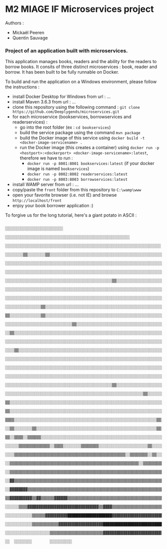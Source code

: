 # M2 MIAGE IF Microservices project

Authors :
- Mickaël Peeren
- Quentin Sauvage
    

### Project of an application built with microservices.

This application manages books, readers and the ability for the readers to borrow books.
It consits of three distinct microservices : book, reader and borrow. It has been built to be fully runnable on Docker.


To build and run the application on a Windows environment, please follow the instructions :
- install Docker Desktop for Windows from url : ...
- install Maven 3.6.3 from url : ...
- clone this repository using the following command : `git clone https://github.com/Deeplygends/microservices.git`
- for each microservice (bookservices, borrowservices and readerservices) : 
    - go into the root folder (ex : `cd bookservices`)
    - build the service package using the command `mvn package`
    - build the Docker image of this service using `docker build -t <docker-image-servicename> .`
    - run the Docker image (this creates a container) using `docker run -p <hostport>:<dockerport> <docker-image-servicename>:latest`, therefore we have to run :
        - `docker run -p 8001:8001 bookservices:latest` (if your docker image is named `bookservices`)
        - `docker run -p 8002:8002 readerservices:latest`
        - `docker run -p 8003:8003 borrowservices:latest`
- install WAMP server from url : ...
- copy/paste the `front` folder from this repository to `C:\wamp\www`
- open your favorite browser (i.e. not IE) and browse `http://localhost/front`
- enjoy your book borrower application :)

To forgive us for the long tutorial, here's a giant potato in ASCII :

                                                                                                                                                                              
                                                                                                                                                                              
                                                                                                                                                                              
                                                                ░░░░░░░░░░░░░░░░░░░░░░░░░░                                                                                    
                                                    ░░░░░░░░░░░░░░░░░░░░░░░░░░░░░░░░░░░░░░░░░░░░░░░░░░░░░░░░                                                                  
                                                ░░░░░░░░░░░░░░░░░░░░░░░░░░░░░░░░░░░░░░░░░░░░░░░░░░░░░░░░░░░░░░░░░░░░░░                                                        
                                          ░░░░░░░░▒▒░░░░░░░░▒▒░░░░░░░░░░░░░░░░░░░░░░░░░░░░░░░░░░░░░░░░░░░░░░░░░░░░░░░░░░░░░░                                                  
                                        ░░░░░░░░░░░░░░░░░░░░░░░░░░░░░░░░░░░░░░░░░░░░░░░░░░░░░░░░░░░░░░░░░░░░░░░░░░░░░░░░░░░░░░░░                                              
                                    ░░░░░░░░░░░░░░░░░░░░░░░░░░░░░░░░░░░░░░░░░░░░░░░░░░░░░░░░░░░░░░░░░░░░░░░░░░░░░░▒▒░░░░░░░░░░░░░░░░                                          
                                  ░░░░░░░░░░░░░░░░░░░░░░░░░░░░░░░░░░░░░░░░░░░░░░░░▒▒░░░░░░░░░░░░░░░░░░░░░░░░░░░░░░░░░░░░░░░░░░░░░░░░░░░░                                      
                                ░░░░░░░░░░░░░░░░░░░░░░░░░░░░░░░░░░░░░░░░░░░░░░░░░░░░░░░░░░░░░░░░░░░░░░░░░░░░░░░░░░░░░░░░░░░░░░░░░░▒▒░░░░░░                                    
                              ░░░░░░░░░░░░░░░░░░░░░░░░░░░░░░░░░░░░░░░░░░░░░░░░░░░░░░░░░░░░░░░░░░░░░░░░░░░░░░░░░░░░░░░░░░░░░░░░░░░░▒▒▒▒▒▒▒▒░░                                  
                            ░░░░░░░░░░░░░░░░▒▒░░░░░░░░░░░░░░░░░░░░░░░░░░░░░░░░░░░░░░░░░░░░░░░░░░░░░░░░░░░░░░░░░░░░░░░░░░░░░░░░░░░░░░▒▒▒▒▒▒▒▒░░                                
                            ▒▒░░░░░░░░░░░░░░▒▒░░░░░░░░░░░░░░░░░░░░░░░░░░░░░░░░░░░░░░░░░░░░░░░░░░░░░░░░░░░░░░░░░░░░░░░░░░░░░░░░░░░░░░░░▒▒▒▒▒▒▒▒░░                              
                            ░░░░░░░░░░░░░░░░░░░░░░░░░░░░░░▒▒░░░░░░░░░░░░░░░░░░░░░░░░░░░░░░░░░░░░░░░░░░░░░░░░░░░░░░░░░░░░░░░░░░░░░░░░░░░░░░░░░░▒▒░░                            
                          ░░▒▒░░░░░░░░░░░░░░░░░░░░░░░░░░░░░░░░░░░░░░░░░░░░░░░░░░░░░░░░░░░░░░░░░░░░░░░░░░░░░░░░░░░░░░░░░░░░░░░░░░░░░░░░░░░░░░░░▒▒▒▒                            
                          ░░░░░░░░░░░░░░░░░░░░░░░░░░░░░░░░░░░░░░░░░░░░░░░░░░░░░░░░░░░░░░░░░░░░░░░░░░░░░░░░░░░░░░░░░░░░░░░░░░░░░░░░░░░░░░░░░░░░▒▒░░▒▒                          
                          ░░░░▒▒░░░░░░░░░░░░░░░░░░░░░░░░░░░░░░░░░░░░░░░░░░░░░░░░░░░░░░░░░░░░░░░░░░░░░░░░░░░░░░░░░░░░░░░░░░░░░░░░░░░░░░░░░░░░▒▒▒▒▒▒▒▒                          
                            ░░░░░░░░░░░░░░░░░░░░░░░░░░░░░░░░░░░░░░░░░░░░░░░░░░░░░░░░░░░░░░░░░░░░░░░░░░░░░░░░░░░░░░░░░░░░░░░░░░░░░░░░░░░░░░░░▒▒▒▒▒▒▒▒░░                        
                            ░░░░░░░░░░░░░░░░░░░░░░░░░░░░░░░░░░░░░░░░░░░░░░░░░░░░░░░░░░░░░░░░░░░░░░░░░░░░░░░░░░░░░░░░░░░░░░░░░░░░░░░░░░░░░░▒▒▒▒▒▒▒▒▒▒▒▒                        
                            ░░░░░░░░░░░░░░░░░░░░░░░░░░░░░░░░░░░░░░░░░░░░░░░░░░░░░░░░░░░░░░░░░░░░░░░░░░░░░░░░░░░░░░░░░░░░░░░░░░░░░░░░░░░░░░▒▒▒▒▒▒▒▒▒▒▒▒                        
                            ░░░░░░░░░░░░░░░░░░░░░░░░░░░░░░░░░░░░░░░░░░░░░░░░▒▒░░░░░░░░░░░░░░░░░░░░░░░░░░░░░░░░░░░░░░░░░░░░░░░░░░░░░░░░░░░░░░▒▒▒▒▒▒▒▒▒▒                        
                            ░░░░░░░░░░░░░░░░░░░░░░░░░░░░░░░░░░░░░░░░░░░░░░░░░░░░░░░░░░░░░░▒▒░░░░░░░░░░░░░░░░░░░░░░░░░░░░░░░░░░░░░░░░░░▒▒░░▒▒▒▒▒▒▒▒▒▒░░                        
                            ▒▒░░░░░░░░░░░░░░░░░░░░░░░░░░░░░░░░░░░░░░░░░░░░░░░░░░░░░░░░░░░░░░░░░░░░░░░░░░░░░░░░░░░░░░░░░░░░░░░░░░░░▒▒▒▒▒▒░░▒▒▒▒▒▒▒▒▒▒                          
                            ▒▒░░░░░░░░░░░░░░░░░░░░░░░░░░░░░░░░░░░░░░░░░░░░░░░░░░░░░░░░░░░░░░░░░░░░░░░░░░░░░░░░░░░░░░░░░░░░░░░░░░▒▒░░▒▒▒▒▒▒▒▒▒▒▒▒▒▒▒▒                          
                            ▒▒▒▒░░░░░░░░░░░░░░░░░░░░░░░░░░░░░░░░░░░░░░░░░░░░░░░░░░░░░░░░░░░░░░░░▒▒░░░░░░░░░░░░░░░░░░░░░░░░░░▒▒▒▒▒▒▒▒▒▒▒▒▒▒▒▒▒▒▒▒▒▒░░                          
                            ░░▒▒░░░░░░░░▒▒░░░░░░░░░░░░░░░░░░░░░░░░░░░░░░░░░░░░░░░░░░░░░░░░░░░░░░▒▒░░░░░░░░░░▒▒░░░░░░▒▒░░░░▒▒░░▒▒▒▒▒▒▒▒▒▒▒▒▒▒▒▒▒▒▒▒                            
                              ▒▒░░▒▒▒▒░░▒▒▒▒▒▒░░░░░░░░░░░░░░░░░░░░░░░░░░░░░░░░░░░░░░░░░░░░░░░░░░░░░░░░▒▒░░░░░░░░░░▒▒▒▒▒▒▒▒▒▒░░░░░░░░▒▒▒▒▒▒▒▒▒▒▒▒░░                            
                              ░░░░░░▒▒▒▒▒▒▒▒▒▒▒▒▒▒░░▒▒▒▒░░░░░░░░▒▒▒▒▒▒▒▒░░░░░░░░░░░░░░░░░░░░░░▒▒░░░░░░▒▒▒▒▒▒▒▒▒▒▒▒░░▒▒▒▒▒▒░░░░░░▒▒░░▒▒▒▒▒▒▒▒▒▒▒▒                              
                                ░░░░▒▒▒▒▒▒▒▒▒▒▒▒▒▒▒▒▒▒▒▒▒▒▒▒▒▒▒▒▒▒▒▒▒▒▒▒▒▒▒▒▒▒▒▒▒▒▒▒▒▒░░▒▒▒▒▒▒▒▒░░▒▒░░░░▒▒▒▒▒▒▒▒▒▒▒▒▒▒░░░░░░▒▒░░░░▒▒░░▒▒▒▒▒▒▒▒░░                              
                                  ░░▒▒▒▒▒▒▒▒▒▒▒▒▒▒▒▒▒▒▒▒▒▒▒▒▒▒▒▒▒▒▒▒▒▒▒▒▒▒▒▒▒▒▒▒▒▒▒▒▒▒▒▒▒▒▒▒▒▒░░▒▒▒▒▒▒▒▒▒▒░░▒▒░░▒▒▒▒░░▒▒▒▒░░▒▒▒▒▒▒░░▒▒▒▒▒▒▒▒░░                                
                                    ░░▒▒▒▒▒▒▒▒▒▒▒▒▒▒▒▒▒▒▒▒▒▒▒▒▒▒▒▒▒▒▒▒▒▒▒▒▒▒▒▒▒▒▒▒▒▒▒▒▒▒▒▒▒▒▒▒▒▒▒▒▒▒▒▒▒▒▒▒▒▒▒▒▒▒▒▒▒▒▒▒░░░░▒▒▒▒▒▒▒▒▒▒▒▒▒▒▒▒▒▒                                  
                                      ░░▓▓▒▒▒▒▒▒▒▒▒▒▒▒▒▒▒▒▒▒▒▒▒▒▒▒▒▒▒▒▒▒▒▒▒▒▒▒▒▒▒▒▒▒▒▒▒▒▒▒▒▒▒▒▒▒▒▒▒▒▒▒▒▒▒▒▒▒▒▒▒▒▒▒▒▒▒▒▒▒▒▒▒▒▒▒▒▒▒▒▒▒▒▒▒▒░░                                    
                                          ░░▓▓▓▓▓▓▓▓▒▒▒▒▒▒▒▒▒▒▒▒▒▒▒▒▒▒▒▒▒▒▒▒▒▒▒▒▒▒▒▒▒▒▒▒▒▒▒▒▒▒▒▒▒▒▒▒▒▒▒▒▒▒▒▒▒▒▒▒▒▒▒▒▒▒▒▒▒▒▒▒▒▒▒▒▒▒▒▒▒▒                                        
                                                ▒▒▓▓▓▓▓▓▓▓▓▓▒▒▓▓▒▒▒▒▒▒▓▓▓▓▓▓▒▒▒▒▒▒▒▒▒▒▒▒▒▒▒▒▒▒▒▒▒▒▒▒▒▒▒▒▒▒▒▒▒▒▒▒▒▒▒▒▒▒▒▒▒▒▒▒▒▒▓▓▓▓░░                                          
                                            ░░░░░░▒▒▒▒▓▓▓▓▓▓▓▓▓▓▓▓▓▓▓▓▓▓▓▓▓▓▓▓▓▓▓▓▓▓▓▓▒▒▓▓▓▓▒▒▒▒▒▒▒▒▒▒▒▒▒▒▒▒▒▒▒▒▒▒▒▒▒▒▓▓▓▓▓▓▓▓░░                                              
                                ░░░░░░░░░░░░▒▒▒▒▒▒▓▓▓▓▓▓▓▓▓▓████████████████████▓▓▓▓▓▓▓▓▓▓▓▓▓▓▓▓▓▓▓▓▓▓▓▓▓▓▓▓██▓▓▓▓▓▓▓▓██▓▓▓▓▓▓▒▒░░░░░░░░                                      
                                ░░░░░░░░░░░░▒▒▒▒▒▒▒▒▒▒▒▒▓▓▓▓▓▓▓▓▓▓▓▓▓▓▓▓▓▓▓▓████████████████████████████████████████████▓▓▓▓▓▓▓▓▒▒▒▒▒▒░░░░░░░░                                
                                            ░░░░░░░░░░░░░░░░░░░░▒▒▒▒▒▒▒▒▒▒▒▒▒▒▒▒▒▒▒▒▒▒▒▒▓▓▓▓▓▓▓▓▓▓▓▓▓▓▓▓▓▓▓▓▓▓▓▓▓▓▒▒▒▒▒▒▒▒▒▒▒▒▒▒▒▒░░░░░░░░                                    
                                                                                              ░░  ░░░░░░░░        ░░░░░░░░░░                                                  
                                                                                                                                                                              
                                                                                                                                                                              
                                                                                                                                                                              
                                                                                                                                                                              
                                                                                                                                                                              
                                                                                                                                                                              
                                                                                                                                                                              
                                                                                                                                                                              
                                                                                                                                                                              
                                                                                                                                                                              
                                                                                                                                                                              
                                                                                                                                                                              
                                                                                                                                                                              
                                                                                                                                                                              
                                                                                                                                                                              
                                                                                                                                                                              
                                                                                                                                                                              
                                                                                                                                                                              
                                                                                                                                                                              
                                                                                                                                                                              
                                                                                                                                                                              
                                                                                                                                                                              
                                                                                                                                                                              
                                                                                                                                                                              
